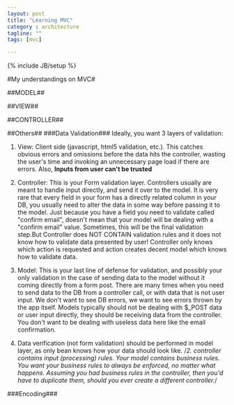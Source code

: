 ```yaml
---
layout: post
title: "Learning MVC"
category : architecture
tagline: ""
tags: [mvc]

---
```

{% include JB/setup %}

#My understandings on MVC#

##MODEL##

##VIEW##

##CONTROLLER##


##Others##
###Data Validation###
Ideally, you want 3 layers of validation:

1. View: Client side (javascript, html5 validation, etc.). This catches obvious errors and omissions before the data hits the controller, wasting the user's time and invoking an unnecessary page load if there are errors. Also, **Inputs from user can't be trusted**
2. Controller: This is your Form validation layer. Controllers usually are meant to handle input directly, and send it over to the model. It is very rare that every field in your form has a directly related column in your DB, you usually need to alter the data in some way before passing it to the model. Just because you have a field you need to validate called "confirm email", doesn't mean that your model will be dealing with a "confirm email" value. Sometimes, this will be the final validation step.But Controller does NOT CONTAIN validation rules and it does not know how to validate data presented by user! Controller only knows which action is requested and action creates decent model which knows how to validate data.
3. Model: This is your last line of defense for validation, and possibly your only validation in the case of sending data to the model without it coming directly from a form post. There are many times when you need to send data to the DB from a controller call, or with data that is not user input. We don't want to see DB errors, we want to see errors thrown by the app itself. Models typically should not be dealing with $_POST data or user input directly, they should be receiving data from the controller. You don't want to be dealing with useless data here like the email confirmation.

1. Data verification (not form validation) should be performed in model layer, as only bean knows how your data should look like.
/*2.  controller contains input (processing) rules. Your model contains business rules. You want your business rules to always be enforced, no matter what happens. Assuming you had business rules in the controller, then you'd have to duplicate them, should you ever create a different controller.*/

###Encoding###
